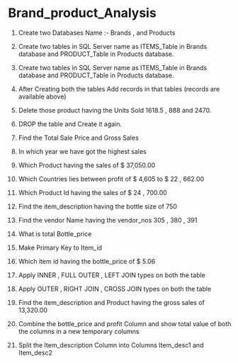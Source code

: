 # Brand_product_Analysis

1) Create two Databases Name :- Brands , and  Products
2) Create two tables in SQL Server  name  as ITEMS_Table in Brands database and PRODUCT_Table in Products database. 
3) Create two tables in SQL Server  name  as ITEMS_Table in Brands database and PRODUCT_Table in Products database.
4)  After Creating both the tables Add records in that tables (records are available above)
5) Delete those product having the Units Sold 1618.5 , 888 and 2470.
6) DROP the table and Create it again.
 


1) Find the Total Sale Price  and  Gross Sales 
2) In which year we have got the highest sales
3)  Which Product having the sales of $ 37,050.00
4) Which Countries lies between profit of $ 4,605 to $  22 , 662.00
5) Which Product Id having the sales of $ 24 , 700.00




1) Find the item_description having the bottle size of 750
2) Find the vendor Name having the vendor_nos 305 , 380 , 391
3) What is total Bottle_price 
4) Make Primary Key to Item_id
5) Which item id having the bottle_price of $ 5.06

1) Apply INNER  , FULL OUTER , LEFT JOIN types on both the table 
2) Apply  OUTER  ,  RIGHT JOIN , CROSS JOIN types  on both the table 
3) Find the item_description and Product having the gross sales of 13,320.00
4) Combine the  bottle_price and profit Column and show total value of both the columns in a new temporary columns
5)   Split the Item_description Column into Columns Item_desc1 and Item_desc2

